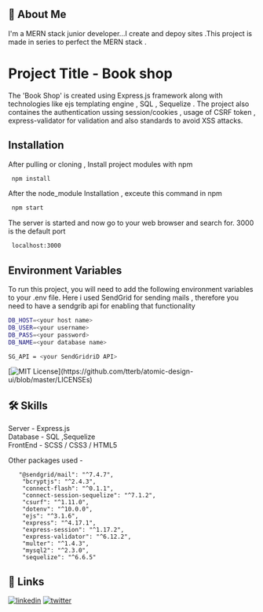 
## 🚀 About Me
I'm a MERN stack junior developer...I create and depoy sites .This  project is made in series to perfect the MERN stack .

  
# Project Title - Book shop 

The 'Book Shop' is created using Express.js framework along with technologies like ejs templating engine , SQL , Sequelize . The project also containes the authentication ussing session/cookies , usage of CSRF token , express-validator for validation and also standards to avoid XSS attacks.

## Installation

After pulling or cloning , Install project modules  with npm

```bash
 npm install
```

After the node_module Installation , exceute this command in npm

```bash
 npm start
```
The server is started and now go to your web browser and search for. 3000 is the default port

```bash
 localhost:3000
```





## Environment Variables

To run this project, you will need to add the following environment variables to your .env file.
Here i used SendGrid for sending mails , therefore you need to have a sendgrib api for enabling that functionality

```bash
DB_HOST=<your host name>
DB_USER=<your username>
DB_PASS=<your password>
DB_NAME=<your database name>

SG_API = <your SendGridriD API>
```

  


[![MIT License](https://img.shields.io/apm/l/atomic-design-ui.svg?)](https://github.com/tterb/atomic-design-ui/blob/master/LICENSEs)


  
## 🛠 Skills
Server  - Express.js   \
Database - SQL ,Sequelize  \
FrontEnd - SCSS / CSS3 / HTML5 

Other packages used -
```
   "@sendgrid/mail": "^7.4.7",
    "bcryptjs": "^2.4.3",
    "connect-flash": "^0.1.1",
    "connect-session-sequelize": "^7.1.2",
    "csurf": "^1.11.0",
    "dotenv": "^10.0.0",
    "ejs": "^3.1.6",
    "express": "^4.17.1",
    "express-session": "^1.17.2",
    "express-validator": "^6.12.2",
    "multer": "^1.4.3",
    "mysql2": "^2.3.0",
    "sequelize": "^6.6.5"
```

  
## 🔗 Links
[![linkedin](https://img.shields.io/badge/linkedin-0A66C2?style=for-the-badge&logo=linkedin&logoColor=white)](https://www.linkedin.com/in/saketsingh1999/)
[![twitter](https://img.shields.io/badge/twitter-1DA1F2?style=for-the-badge&logo=twitter&logoColor=white)](https://twitter.com/saketsingh1999)

  
